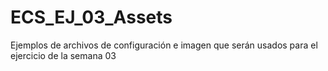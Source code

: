 # ECS_EJ_03_Assets
Ejemplos de archivos de configuración e imagen que serán usados para el ejercicio de la semana 03
